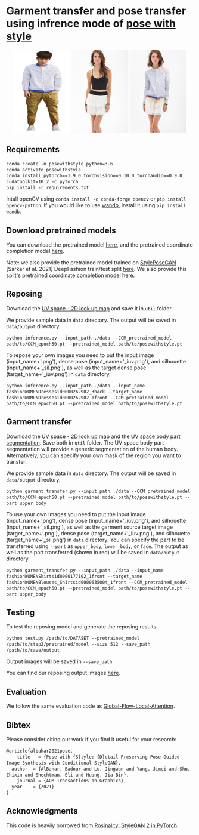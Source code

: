 # Garment transfer and pose transfer using infrence mode of [pose with style](https://pose-with-style.github.io)

<p align='center'>
<img src='https://github.com/Sahar-DataScience/pose-with-style/blob/main/data/resized_img.png' width='30%'/>
<img src='https://github.com/Sahar-DataScience/pose-with-style/blob/main/data/fashionWOMENSkirtsid0000177102_1front.png' width='30%'/>
<img src='https://github.com/Sahar-DataScience/pose-with-style/blob/main/data/output/fashionWOMENSkirtsid0000177102_1front_and_resized_img_upper_body_vis.png' width='30%'/>
</p>


## Requirements
```
conda create -n posewithstyle python=3.6
conda activate posewithstyle
conda install pytorch==1.9.0 torchvision==0.10.0 torchaudio==0.9.0 cudatoolkit=10.2 -c pytorch
pip install -r requirements.txt
```
Intall openCV using `conda install -c conda-forge opencv` or `pip install opencv-python`.
If you would like to use [wandb](https://wandb.ai/site), install it using `pip install wandb`.

## Download pretrained models
You can download the pretrained model [here](https://filebox.ece.vt.edu/~Badour/pose-with-style/pretrained/posewithstyle.pt), and the pretrained coordinate completion model [here](https://filebox.ece.vt.edu/~Badour/pose-with-style/downloads/CCM_epoch50.pt).

Note: we also provide the pretrained model trained on [StylePoseGAN](https://people.mpi-inf.mpg.de/~ksarkar/styleposegan/) [Sarkar et al. 2021] DeepFashion train/test split [here](https://filebox.ece.vt.edu/~Badour/pose-with-style/pretrained/posewithstyle_sarkarsplit.pt). We also provide this split's pretrained coordinate completion model [here](https://filebox.ece.vt.edu/~Badour/pose-with-style/downloads/sarkar_CCM_epoch50.pt).

## Reposing
Download the [UV space - 2D look up map](https://filebox.ece.vt.edu/~Badour/pose-with-style/downloads/dp_uv_lookup_256.npy) and save it in `util` folder.

We provide sample data in `data` directory. The output will be saved in `data/output` directory.
```
python inference.py --input_path ./data --CCM_pretrained_model path/to/CCM_epoch50.pt --pretrained_model path/to/posewithstyle.pt
```

To repose your own images you need to put the input image (input_name+'.png'), dense pose (input_name+'_iuv.png'), and silhouette (input_name+'_sil.png'), as well as the target dense pose (target_name+'_iuv.png') in `data` directory.
```
python inference.py --input_path ./data --input_name fashionWOMENDressesid0000262902_3back --target_name fashionWOMENDressesid0000262902_1front --CCM_pretrained_model path/to/CCM_epoch50.pt --pretrained_model path/to/posewithstyle.pt
```

## Garment transfer
Download the [UV space - 2D look up map](https://filebox.ece.vt.edu/~Badour/pose-with-style/downloads/dp_uv_lookup_256.npy) and the [UV space body part segmentation](https://filebox.ece.vt.edu/~Badour/pose-with-style/downloads/uv_space_parts.npy). Save both in `util` folder.
The UV space body part segmentation will provide a generic segmentation of the human body. Alternatively, you can specify your own mask of the region you want to transfer.

We provide sample data in `data` directory. The output will be saved in `data/output` directory.
```
python garment_transfer.py --input_path ./data --CCM_pretrained_model path/to/CCM_epoch50.pt --pretrained_model path/to/posewithstyle.pt --part upper_body
```

To use your own images you need to put the input image (input_name+'.png'), dense pose (input_name+'_iuv.png'), and silhouette (input_name+'_sil.png'), as well as the garment source target image (target_name+'.png'), dense pose (target_name+'_iuv.png'), and silhouette (target_name+'_sil.png') in `data` directory. You can specify the part to be transferred using `--part` as `upper_body`, `lower_body`, or `face`. The output as well as the part transferred (shown in red) will be saved in `data/output` directory.
```
python garment_transfer.py --input_path ./data --input_name fashionWOMENSkirtsid0000177102_1front --target_name fashionWOMENBlouses_Shirtsid0000635004_1front --CCM_pretrained_model path/to/CCM_epoch50.pt --pretrained_model path/to/posewithstyle.pt --part upper_body
```


## Testing
To test the reposing model and generate the reposing results:
```
python test.py /path/to/DATASET --pretrained_model /path/to/step2/pretrained/model --size 512 --save_path /path/to/save/output
```
Output images will be saved in `--save_path`.

You can find our reposing output images [here](https://pose-with-style.github.io/results.html).

## Evaluation
We follow the same evaluation code as [Global-Flow-Local-Attention](https://github.com/RenYurui/Global-Flow-Local-Attention/blob/master/PERSON_IMAGE_GENERATION.md#evaluation).


## Bibtex
Please consider citing our work if you find it useful for your research:

	@article{albahar2021pose,
	    title   = {Pose with {S}tyle: {D}etail-Preserving Pose-Guided Image Synthesis with Conditional StyleGAN},
      author  = {AlBahar, Badour and Lu, Jingwan and Yang, Jimei and Shu, Zhixin and Shechtman, Eli and Huang, Jia-Bin},
	    journal = {ACM Transactions on Graphics},
      year    = {2021}
	}


## Acknowledgments
This code is heavily borrowed from [Rosinality: StyleGAN 2 in PyTorch](https://github.com/rosinality/stylegan2-pytorch).
